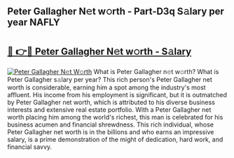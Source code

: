 ## Peter Gallagher N𝚎t w𝚘rth - Part-D3q S𝚊lary per year NAFLY

# <h2><a href="http://gc5alu.nevu.top/?p=Peter+Gallagher">🔗 👉🔴 Peter Gallagher N𝚎t w𝚘rth - S𝚊lary</a></h2>

[![Peter Gallagher N𝚎t W𝚘rth](https://i.imgur.com/Oavwk0R.jpeg)](http://gc5alu.nevu.top/?p=Peter+Gallagher)
What is Peter Gallagher n𝚎t w𝚘rth? What is Peter Gallagher s𝚊lary per year?
This rich person's Peter Gallagher net worth is considerable, earning him a spot among the industry's most affluent. His income from his employment is significant, but it is outmatched by Peter Gallagher net worth, which is attributed to his diverse business interests and extensive real estate portfolio. With a Peter Gallagher net worth placing him among the world's richest, this man is celebrated for his business acumen and financial shrewdness. This rich individual, whose Peter Gallagher net worth is in the billions and who earns an impressive salary, is a prime demonstration of the might of dedication, hard work, and financial savvy.
